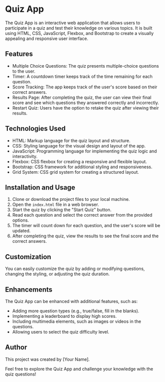 # Quiz App

The Quiz App is an interactive web application that allows users to participate in a quiz and test their knowledge on various topics. It is built using HTML, CSS, JavaScript, Flexbox, and Bootstrap to create a visually appealing and responsive user interface.

## Features

- Multiple Choice Questions: The quiz presents multiple-choice questions to the user.
- Timer: A countdown timer keeps track of the time remaining for each question.
- Score Tracking: The app keeps track of the user's score based on their correct answers.
- Results Page: After completing the quiz, the user can view their final score and see which questions they answered correctly and incorrectly.
- Restart Quiz: Users have the option to retake the quiz after viewing their results.

## Technologies Used

- HTML: Markup language for the quiz layout and structure.
- CSS: Styling language for the visual design and layout of the app.
- JavaScript: Programming language for implementing the quiz logic and interactivity.
- Flexbox: CSS flexbox for creating a responsive and flexible layout.
- Bootstrap: CSS framework for additional styling and responsiveness.
- Grid System: CSS grid system for creating a structured layout.

## Installation and Usage

1. Clone or download the project files to your local machine.
2. Open the `index.html` file in a web browser.
3. Start the quiz by clicking the "Start Quiz" button.
4. Read each question and select the correct answer from the provided options.
5. The timer will count down for each question, and the user's score will be updated.
6. After completing the quiz, view the results to see the final score and the correct answers.

## Customization

You can easily customize the quiz by adding or modifying questions, changing the styling, or adjusting the quiz duration.

## Enhancements

The Quiz App can be enhanced with additional features, such as:

- Adding more question types (e.g., true/false, fill in the blanks).
- Implementing a leaderboard to display high scores.
- Including multimedia elements, such as images or videos in the questions.
- Allowing users to select the quiz difficulty level.

## Author

This project was created by [Your Name].

Feel free to explore the Quiz App and challenge your knowledge with the quiz questions!
